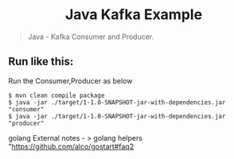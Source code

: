 <h1 align="center">Java Kafka Example</h1>


> Java - Kafka Consumer and Producer.



## Run like this:

Run the Consumer,Producer as below
```
$ mvn clean compile package
$ java -jar ./target/1-1.0-SNAPSHOT-jar-with-dependencies.jar "consumer"
$ java -jar ./target/1-1.0-SNAPSHOT-jar-with-dependencies.jar "producer"
```

golang External notes - > golang helpers "https://github.com/alco/gostart#faq2
